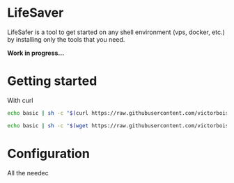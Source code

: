 # LifeSaver

LifeSafer is a tool to get started on any shell environment (vps, docker, etc.)
by installing only the tools that you need. 

**Work in progress...**

# Getting started

With curl
```bash
echo basic | sh -c "$(curl https://raw.githubusercontent.com/victorboissiere/lifesaver/master/install.sh -fsSL)"
```

```bash
echo basic | sh -c "$(wget https://raw.githubusercontent.com/victorboissiere/lifesaver/master/install.sh -O -)"
```

# Configuration

All the needec 